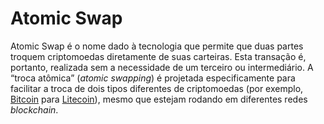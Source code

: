 # Atomic Swap

Atomic Swap é o nome dado à tecnologia que permite que duas partes troquem criptomoedas diretamente de suas carteiras. Esta transação é, portanto, realizada sem a necessidade de um terceiro ou intermediário. A “troca atômica” (_atomic swapping_) é projetada especificamente para facilitar a troca de dois tipos diferentes de criptomoedas (por exemplo, [Bitcoin](Bitcoin.md) para [Litecoin](Litecoin.md)), mesmo que estejam rodando em diferentes redes _blockchain_.
